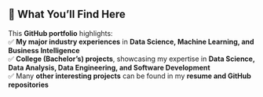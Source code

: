 ## 📂 **What You’ll Find Here**  
This **GitHub portfolio** highlights:  
✅ **My major industry experiences** in **Data Science, Machine Learning, and Business Intelligence**  
✅ **College (Bachelor’s) projects**, showcasing my expertise in **Data Science, Data Analysis, Data Engineering, and Software Development**  
✅ Many **other interesting projects** can be found in my **resume and GitHub repositories**  
